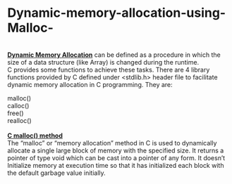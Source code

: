 # Dynamic-memory-allocation-using-Malloc-
<br><b><ins> Dynamic Memory Allocation</b></ins> can be defined as a procedure in which the size of a data structure (like Array) is changed during the runtime.<br>
C provides some functions to achieve these tasks. There are 4 library functions provided by C defined under <stdlib.h> header file to facilitate dynamic memory allocation in C programming. They are: <br>

malloc()<br>
calloc()<br>
free()<br>
realloc()<br>
<br>
<b><ins>C malloc() method</b></ins><br>
The “malloc” or “memory allocation” method in C is used to dynamically allocate a single large block of memory with the specified size. It returns a pointer of type void which can be cast into a pointer of any form. It doesn’t Initialize memory at execution time so that it has initialized each block with the default garbage value initially. 

